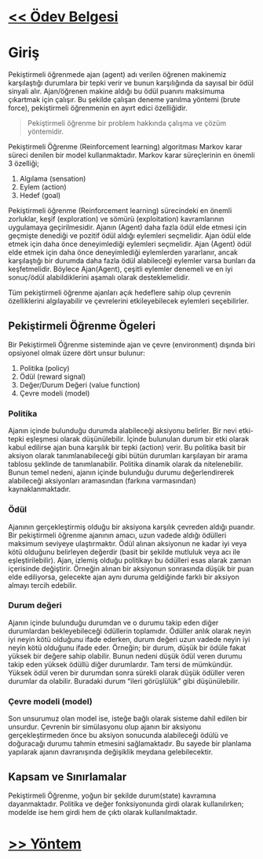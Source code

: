 #  [<< Ödev Belgesi](../Project%20Requirements/Yazlab2-Proje3.pdf)
# Giriş

Pekiştirmeli öğrenmede ajan (agent) adı verilen öğrenen makinemiz karşılaştığı durumlara bir tepki verir ve bunun karşılığında da sayısal bir 
ödül sinyali alır. Ajan/öğrenen makine aldığı bu ödül puanını maksimuma  çıkartmak için çalışır. Bu şekilde çalışan deneme yanılma yöntemi (brute force), pekiştirmeli öğrenmenin en ayırt edici özelliğidir.

>  Pekiştirmeli öğrenme bir problem hakkında çalışma ve çözüm yöntemidir.

Pekiştirmeli Öğrenme (Reinforcement learning) algoritması Markov karar süreci 
denilen bir model kullanmaktadır.
Markov karar süreçlerinin en önemli 3 özelliği;
1. Algılama (sensation)
2. Eylem (action)
3. Hedef (goal)


Pekiştirmeli öğrenme (Reinforcement learning)  sürecindeki en önemli zorluklar, keşif (exploration) ve sömürü (exploitation) kavramlarının uygulamaya geçirilmesidir. Ajanın (Agent) daha fazla ödül elde etmesi için geçmişte
denediği ve pozitif ödül aldığı eylemleri seçmelidir. Ajan ödül elde etmek için daha önce deneyimlediği eylemleri seçmelidir. Ajan (Agent) ödül elde etmek için daha önce deneyimlediği eylemlerden yararlanır, ancak karşılaştığı bir durumda daha fazla ödül alabileceği eylemler varsa bunları da keşfetmelidir. Böylece 
Ajan(Agent), çeşitli eylemler denemeli ve en iyi sonuç/ödül alabildiklerini aşamalı olarak desteklemelidir.

Tüm pekiştirmeli öğrenme ajanları açık hedeflere sahip olup çevrenin  özelliklerini algılayabilir ve çevrelerini etkileyebilecek eylemleri seçebilirler. 
##  Pekiştirmeli Öğrenme Ögeleri

Bir Pekiştirmeli Öğrenme sisteminde ajan ve çevre (environment) dışında biri 
opsiyonel olmak üzere dört unsur bulunur:

1. Politika (policy)
2. Ödül (reward signal)
3. Değer/Durum Değeri (value function)
4. Çevre modeli (model)

### Politika
Ajanın içinde bulunduğu durumda alabileceği aksiyonu belirler. 
Bir nevi etki-tepki eşleşmesi olarak düşünülebilir. İçinde bulunulan durum bir 
etki olarak kabul edilirse ajan buna karşılık bir tepki (action) verir. 
Bu politika basit bir aksiyon olarak tanımlanabileceği gibi bütün durumları 
karşılayan bir arama tablosu şeklinde de tanımlanabilir. Politika dinamik olarak 
da nitelenebilir. Bunun temel nedeni, ajanın içinde bulunduğu durumu 
değerlendirerek alabileceği aksiyonları aramasından (farkına varmasından) 
kaynaklanmaktadır.

### Ödül
Ajanının gerçekleştirmiş olduğu bir aksiyona karşılık çevreden aldığı 
puandır. Bir pekiştirmeli öğrenme ajanının amacı, uzun vadede aldığı ödülleri 
maksimum seviyeye ulaştırmaktır. Ödül alınan aksiyonun ne kadar iyi veya kötü 
olduğunu belirleyen değerdir (basit bir şekilde mutluluk veya acı ile 
eşleştirilebilir). Ajan, izlemiş olduğu politikayı bu ödülleri esas alarak zaman 
içerisinde değiştirir. Örneğin alınan bir aksiyonun sonrasında düşük bir puan 
elde ediliyorsa, gelecekte ajan aynı duruma geldiğinde farklı bir aksiyon almayı 
tercih edebilir.

### Durum değeri
Ajanın içinde bulunduğu durumdan ve o durumu takip eden diğer 
durumlardan bekleyebileceği ödüllerin toplamıdır. Ödüller anlık olarak neyin iyi 
neyin kötü olduğunu ifade ederken, durum değeri uzun vadede neyin iyi neyin kötü 
olduğunu ifade eder. Örneğin; bir durum, düşük bir ödüle fakat yüksek bir değere 
sahip olabilir. Bunun nedeni düşük ödül veren durumu takip eden yüksek ödüllü 
diğer durumlardır. Tam tersi de mümkündür. Yüksek ödül veren bir durumdan sonra 
sürekli olarak düşük ödüller veren durumlar da olabilir. Buradaki durum 
“ileri görüşlülük” gibi düşünülebilir.

### Çevre modeli (model)
Son unsurumuz olan model ise, isteğe bağlı olarak sisteme dahil edilen bir 
unsurdur. Çevrenin bir simülasyonu olup ajanın bir aksiyonu gerçekleştirmeden 
önce bu aksiyon sonucunda alabileceği ödülü ve doğuracağı durumu tahmin etmesini 
sağlamaktadır. Bu sayede bir planlama yapılarak ajanın davranışında değişiklik 
meydana gelebilecektir.

## Kapsam ve Sınırlamalar
Pekiştirmeli Öğrenme, yoğun bir şekilde durum(state) kavramına dayanmaktadır. 
Politika ve değer fonksiyonunda girdi olarak kullanılırken; modelde ise hem 
girdi hem de çıktı olarak kullanılmaktadır.


# [>> Yöntem](Yontem.md)
